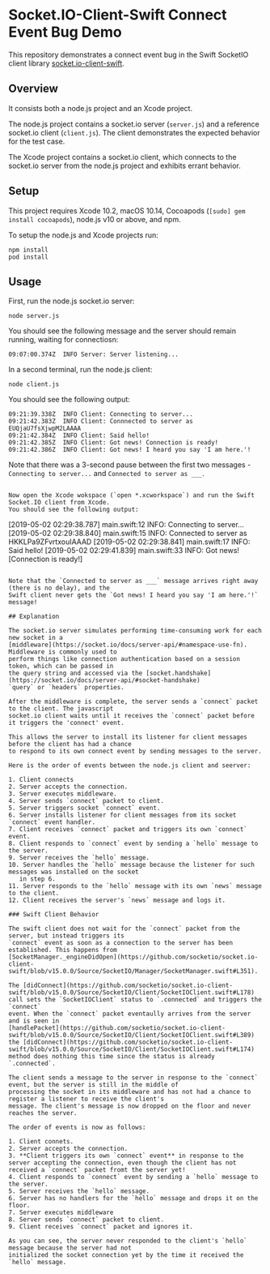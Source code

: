 # Socket.IO-Client-Swift Connect Event Bug Demo

This repository demonstrates a connect event bug in the Swift SocketIO client library
[socket.io-client-swift](https://github.com/socketio/socket.io-client-swift).

## Overview

It consists both a node.js project and an Xcode project.

The node.js project contains a socket.io server (`server.js`) and a reference socket.io
client (`client.js`). The client demonstrates the expected behavior for the test case.

The Xcode project contains a socket.io client, which connects to the socket.io server from
the node.js project and exhibits errant behavior.

## Setup

This project requires Xcode 10.2, macOS 10.14, Cocoapods (`[sudo] gem install cocoapods`),
node.js v10 or above, and npm.

To setup the node.js and Xcode projects run:

```
npm install
pod install
```

## Usage

First, run the node.js socket.io server:

```
node server.js
```

You should see the following message and the server should remain running, waiting for
connectiosn:

```
09:07:00.374Z  INFO Server: Server listening...
```

In a second terminal, run the node.js client:

```
node client.js
```

You should see the following output:

```
09:21:39.338Z  INFO Client: Connecting to server...
09:21:42.383Z  INFO Client: Connnected to server as EUQjaU7fsXjwpM2LAAAA
09:21:42.384Z  INFO Client: Said hello!
09:21:42.385Z  INFO Client: Got news! Connection is ready!
09:21:42.386Z  INFO Client: Got news! I heard you say 'I am here.'!
```

Note that there was a 3-second pause between the first two messages - `Connecting to server...`
and `Connected to server as ___`.
```

Now open the Xcode wokspace (`open *.xcworkspace`) and run the Swift Socket.IO client from Xcode.
You should see the following output:

```
[2019-05-02 02:29:38.787] main.swift:12 INFO: Connecting to server...
[2019-05-02 02:29:38.840] main.swift:15 INFO: Connected to server as HKKLPa9ZFvrtxouIAAAD
[2019-05-02 02:29:38.841] main.swift:17 INFO: Said hello!
[2019-05-02 02:29:41.839] main.swift:33 INFO: Got news! [Connection is ready!]
```

Note that the `Connected to server as ___` message arrives right away (there is no delay), and the
Swift client never gets the `Got news! I heard you say 'I am here.'!` message!

## Explanation

The socket.io server simulates performing time-consuming work for each new socket in a
[middleware](https://socket.io/docs/server-api/#namespace-use-fn). Middleware is commonly used to
perform things like connection authentication based on a session token, which can be passed in
the query string and accessed via the [socket.handshake](https://socket.io/docs/server-api/#socket-handshake)
`query` or `headers` properties.

After the middleware is complete, the server sends a `connect` packet to the client. The javascript
socket.io client waits until it receives the `connect` packet before it triggers the 'connect' event.

This allows the server to install its listener for client messages before the client has had a chance
to respond to its own connect event by sending messages to the server.

Here is the order of events between the node.js client and seerver:

1. Client connects
2. Server accepts the connection.
3. Server executes middleware.
4. Server sends `connect` packet to client.
5. Server triggers socket `connect` event.
6. Server installs listener for client messages from its socket `connect` event handler.
7. Client receives `connect` packet and triggers its own `connect` event.
8. Client responds to `connect` event by sending a `hello` message to the server.
9. Server receives the `hello` message.
10. Server handles the `hello` message because the listener for such messages was installed on the socket
   in step 6.
11. Server responds to the `hello` message with its own `news` message to the client.
12. Client receives the server's `news` message and logs it.

### Swift Client Behavior

The swift client does not wait for the `connect` packet from the server, but instead triggers its
`connect` event as soon as a connection to the server has been established. This happens from
[SocketManager._engineDidOpen](https://github.com/socketio/socket.io-client-swift/blob/v15.0.0/Source/SocketIO/Manager/SocketManager.swift#L351).

The [didConnect](https://github.com/socketio/socket.io-client-swift/blob/v15.0.0/Source/SocketIO/Client/SocketIOClient.swift#L178)
call sets the `SocketIOClient` status to `.connected` and triggers the `connect`
event. When the `connect` packet eventaully arrives from the server and is seen in
[handlePacket](https://github.com/socketio/socket.io-client-swift/blob/v15.0.0/Source/SocketIO/Client/SocketIOClient.swift#L389)
the [didConnect](https://github.com/socketio/socket.io-client-swift/blob/v15.0.0/Source/SocketIO/Client/SocketIOClient.swift#L174)
method does nothing this time since the status is already `.connected`.

The client sends a message to the server in response to the `connect` event, but the server is still in the middle of
processing the socket in its middleware and has not had a chance to register a listener to receive the client's
message. The client's message is now dropped on the floor and never reaches the server.

The order of events is now as follows:

1. Client connets.
2. Server accepts the connection.
3. **Client triggers its own `connect` event** in response to the server accepting the connection, even though the client has not received a `connect` packet fromt the server yet!
4. Client responds to `connect` event by sending a `hello` message to the server.
5. Server receives the `hello` message.
6. Server has no handlers for the `hello` message and drops it on the floor.
7. Server executes middleware
8. Server sends `connect` packet to client.
9. Client receives `connect` packet and ignores it.

As you can see, the server never responded to the client's `hello` message because the server had not
initialized the socket connection yet by the time it received the `hello` message.

